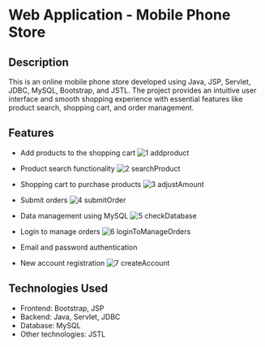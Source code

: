 # Web Application - Mobile Phone Store
## Description  
This is an online mobile phone store developed using Java, JSP, Servlet, JDBC, MySQL, Bootstrap, and JSTL. The project provides an intuitive user interface and smooth shopping experience with essential features like product search, shopping cart, and order management.

## Features  
- Add products to the shopping cart
![1  addproduct](https://github.com/user-attachments/assets/84ff480f-e825-4857-94b2-5fe92641ca24)


- Product search functionality
![2  searchProduct](https://github.com/user-attachments/assets/1c80bf77-51d2-4d64-b99d-88582d6eb3f3)

- Shopping cart to purchase products
![3  adjustAmount](https://github.com/user-attachments/assets/01b18797-4328-426c-ab9c-cb249dbbc715)

- Submit orders
![4  submitOrder](https://github.com/user-attachments/assets/4d6e25ed-c732-4727-baa2-a2ed21326dea)

- Data management using MySQL
![5  checkDatabase](https://github.com/user-attachments/assets/42dcf7b3-3d24-43a0-9069-22627f7945fd)

- Login to manage orders
![6  loginToManageOrders](https://github.com/user-attachments/assets/f8e01193-2d78-42de-a9c8-f2ec4233729b)

- Email and password authentication
- New account registration
![7  createAccount](https://github.com/user-attachments/assets/38873c39-1706-4438-9988-519d45f47ea7)


## Technologies Used  
- Frontend: Bootstrap, JSP 
- Backend: Java, Servlet, JDBC  
- Database: MySQL  
- Other technologies: JSTL  
